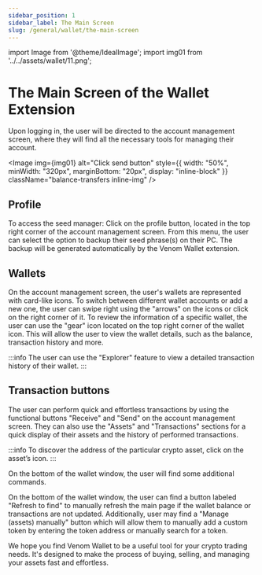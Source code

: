 ```yaml
---
sidebar_position: 1
sidebar_label: The Main Screen
slug: /general/wallet/the-main-screen
---
```


import Image from '@theme/IdealImage';
import img01 from '../../assets/wallet/11.png';

# The Main Screen of the Wallet Extension

Upon logging in, the user will be directed to the account management screen, where they will find all the necessary tools for managing their account.

<Image img={img01} alt="Click send button"
    style={{ width: "50%", minWidth: "320px", marginBottom: "20px", display: "inline-block" }}
    className="balance-transfers inline-img"
/>

## Profile

To access the seed manager: Click on the profile button, located in the top right corner of the account management screen. From this menu, the user can select the option to backup their seed phrase(s) on their PC. The backup will be generated automatically by the Venom Wallet extension.


## Wallets

On the account management screen, the user's wallets are represented with card-like icons. To switch between different wallet accounts or add a new one, the user can swipe right using the "arrows" on the icons or click on the right corner of it. To review the information of a specific wallet, the user can use the "gear" icon located on the top right corner of the wallet icon. This will allow the user to view the wallet details, such as the balance, transaction history and more.

>   
> 
:::info
The user can use the "Explorer" feature to view a detailed transaction history of their wallet.
:::

## Transaction buttons

The user can perform quick and effortless transactions by using the functional buttons "Receive" and "Send" on the account management screen. They can also use the "Assets" and "Transactions" sections for a quick display of their assets and the history of performed transactions.

  

:::info
To discover the address of the particular crypto asset, click on the asset’s icon.
:::
  

On the bottom of the wallet window, the user will find some additional commands.

On the bottom of the wallet window, the user can find a button labeled "Refresh to find" to manually refresh the main page if the wallet balance or transactions are not updated. Additionally, user may find a "Manage (assets) manually" button which will allow them to manually add a custom token by entering the token address or manually search for a token.

We hope you find Venom Wallet to be a useful tool for your crypto trading needs. It's designed to make the process of buying, selling, and managing your assets fast and effortless.
